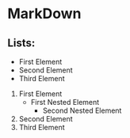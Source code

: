 # MarkDown

## Lists:

+ First Element
+ Second Element
+ Third Element

1. First Element
   - First Nested Element
      - Second Nested Element
2. Second Element
3. Third Element
